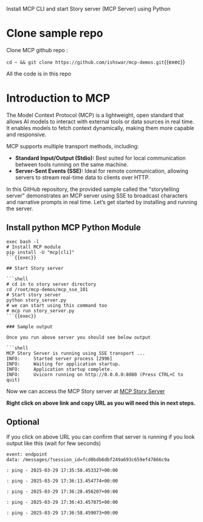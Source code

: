
Install MCP CLI and start Story server (MCP Server) using Python


# Clone sample repo

Clone MCP github repo :

`cd ~ && git clone https://github.com/ishswar/mcp-demos.git`{{exec}}

All the code is in this repo

# Introduction to MCP 

The Model Context Protocol (MCP) is a lightweight, open standard that allows AI models to interact with external tools or data sources in real time. It enables models to fetch context dynamically, making them more capable and responsive.

MCP supports multiple transport methods, including:

- **Standard Input/Output (Stdio):** Best suited for local communication between tools running on the same machine.
- **Server-Sent Events (SSE):** Ideal for remote communication, allowing servers to stream real-time data to clients over HTTP.

In this GitHub repository, the provided sample called the "storytelling server" demonstrates an MCP server using SSE to broadcast characters and narrative prompts in real time. Let’s get started by installing and running the server.

## Install python MCP Python Module

```shell
exec bash -l
# Install MCP module
pip install -U "mcp[cli]"
```{{exec}}

## Start Story server

```shell
# cd in to story server directory
cd /root/mcp-demos/mcp_sse_101
# Start story server
python story_server.py
# we can start using this command too
# mcp run story_server.py  
```{{exec}}

### Sample output 

Once you run above server you should see below output 

```shell
MCP Story Server is running using SSE transport ...
INFO:     Started server process [2996]
INFO:     Waiting for application startup.
INFO:     Application startup complete.
INFO:     Uvicorn running on http://0.0.0.0:8080 (Press CTRL+C to quit)
```

Now we can access the MCP Story server at [MCP Story Server]({{TRAFFIC_HOST1_8080}}/sse)

**Right click on above link and copy URL as you will need this in next steps.**

## Optional 

If you click on above URL you can confirm that server is running if you look output like this (wait for few seconds)

```shell
event: endpoint
data: /messages/?session_id=fcd0bdb6dbf249a693c659ef47866c9a

: ping - 2025-03-29 17:35:58.453327+00:00

: ping - 2025-03-29 17:36:13.454774+00:00

: ping - 2025-03-29 17:36:28.456207+00:00

: ping - 2025-03-29 17:36:43.457875+00:00

: ping - 2025-03-29 17:36:58.459073+00:00
```